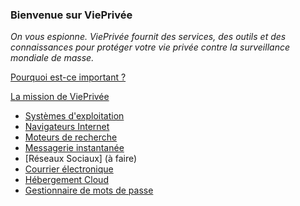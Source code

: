 ### Bienvenue sur ViePrivée

*On vous espionne. ViePrivée fournit des services, des outils et des connaissances pour protéger votre vie privée contre la surveillance mondiale de masse.*

[Pourquoi est-ce important ?](/importance/index.md)

[La mission de ViePrivée](/mission/index.md)

- [Systèmes d'exploitation](/os/index.md)
- [Navigateurs Internet](/navigateurs/index.md)
- [Moteurs de recherche](/moteurs/index.md)
- [Messagerie instantanée](/messagerie/index.md)
- [Réseaux Sociaux] (à faire)
- [Courrier électronique](/email/index.md)
- [Hébergement Cloud](/cloud/index.md)
- [Gestionnaire de mots de passe](/passe/index.md)
